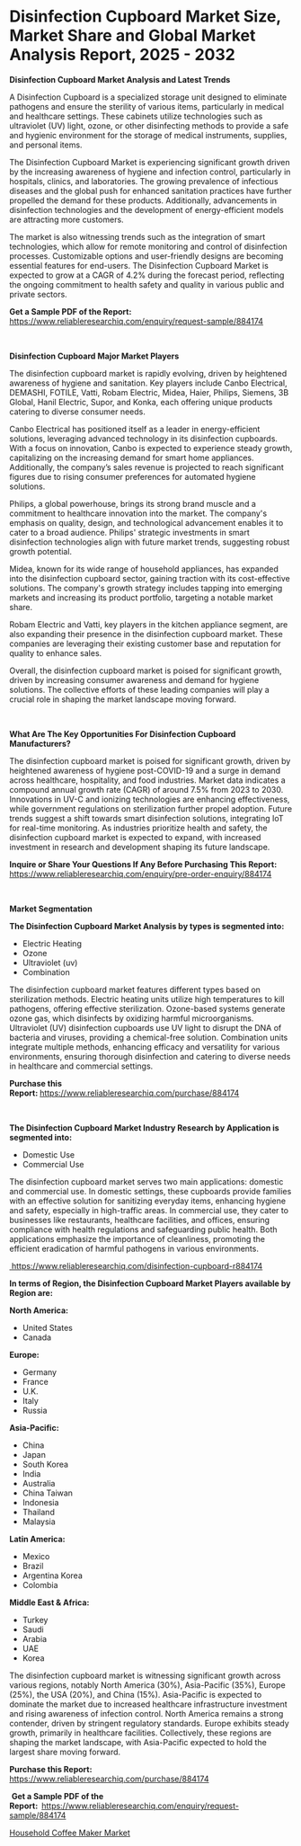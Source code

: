 <p><h1>Disinfection Cupboard Market Size, Market Share and Global Market Analysis Report, 2025 - 2032</h1></p><p><strong>Disinfection Cupboard Market Analysis and Latest Trends</strong></p>
<p><p>A Disinfection Cupboard is a specialized storage unit designed to eliminate pathogens and ensure the sterility of various items, particularly in medical and healthcare settings. These cabinets utilize technologies such as ultraviolet (UV) light, ozone, or other disinfecting methods to provide a safe and hygienic environment for the storage of medical instruments, supplies, and personal items. </p><p>The Disinfection Cupboard Market is experiencing significant growth driven by the increasing awareness of hygiene and infection control, particularly in hospitals, clinics, and laboratories. The growing prevalence of infectious diseases and the global push for enhanced sanitation practices have further propelled the demand for these products. Additionally, advancements in disinfection technologies and the development of energy-efficient models are attracting more customers.</p><p>The market is also witnessing trends such as the integration of smart technologies, which allow for remote monitoring and control of disinfection processes. Customizable options and user-friendly designs are becoming essential features for end-users. The Disinfection Cupboard Market is expected to grow at a CAGR of 4.2% during the forecast period, reflecting the ongoing commitment to health safety and quality in various public and private sectors.</p></p>
<p><strong>Get a Sample PDF of the Report:&nbsp;</strong> <a href="https://www.reliableresearchiq.com/enquiry/request-sample/884174?utm_campaign=1141&utm_medium=2&utm_source=Github&utm_content=ia&utm_term=05022025&utm_id=disinfection-cupboard">https://www.reliableresearchiq.com/enquiry/request-sample/884174</a></p>
<p>&nbsp;</p>
<p><strong>Disinfection Cupboard Major Market Players</strong></p>
<p><p>The disinfection cupboard market is rapidly evolving, driven by heightened awareness of hygiene and sanitation. Key players include Canbo Electrical, DEMASHI, FOTILE, Vatti, Robam Electric, Midea, Haier, Philips, Siemens, 3B Global, Hanil Electric, Supor, and Konka, each offering unique products catering to diverse consumer needs.</p><p>Canbo Electrical has positioned itself as a leader in energy-efficient solutions, leveraging advanced technology in its disinfection cupboards. With a focus on innovation, Canbo is expected to experience steady growth, capitalizing on the increasing demand for smart home appliances. Additionally, the company’s sales revenue is projected to reach significant figures due to rising consumer preferences for automated hygiene solutions.</p><p>Philips, a global powerhouse, brings its strong brand muscle and a commitment to healthcare innovation into the market. The company's emphasis on quality, design, and technological advancement enables it to cater to a broad audience. Philips' strategic investments in smart disinfection technologies align with future market trends, suggesting robust growth potential.</p><p>Midea, known for its wide range of household appliances, has expanded into the disinfection cupboard sector, gaining traction with its cost-effective solutions. The company's growth strategy includes tapping into emerging markets and increasing its product portfolio, targeting a notable market share.</p><p>Robam Electric and Vatti, key players in the kitchen appliance segment, are also expanding their presence in the disinfection cupboard market. These companies are leveraging their existing customer base and reputation for quality to enhance sales.</p><p>Overall, the disinfection cupboard market is poised for significant growth, driven by increasing consumer awareness and demand for hygiene solutions. The collective efforts of these leading companies will play a crucial role in shaping the market landscape moving forward.</p></p>
<p>&nbsp;</p>
<p><strong>What Are The Key Opportunities For Disinfection Cupboard Manufacturers?</strong></p>
<p><p>The disinfection cupboard market is poised for significant growth, driven by heightened awareness of hygiene post-COVID-19 and a surge in demand across healthcare, hospitality, and food industries. Market data indicates a compound annual growth rate (CAGR) of around 7.5% from 2023 to 2030. Innovations in UV-C and ionizing technologies are enhancing effectiveness, while government regulations on sterilization further propel adoption. Future trends suggest a shift towards smart disinfection solutions, integrating IoT for real-time monitoring. As industries prioritize health and safety, the disinfection cupboard market is expected to expand, with increased investment in research and development shaping its future landscape.</p></p>
<p><strong>Inquire or Share Your Questions If Any Before Purchasing This Report:</strong> <a href="https://www.reliableresearchiq.com/enquiry/pre-order-enquiry/884174?utm_campaign=1141&utm_medium=2&utm_source=Github&utm_content=ia&utm_term=05022025&utm_id=disinfection-cupboard">https://www.reliableresearchiq.com/enquiry/pre-order-enquiry/884174</a></p>
<p>&nbsp;</p>
<p><strong>Market Segmentation</strong></p>
<p><strong>The Disinfection Cupboard Market Analysis by types is segmented into:</strong></p>
<p><ul><li>Electric Heating</li><li>Ozone</li><li>Ultraviolet (uv)</li><li>Combination</li></ul></p>
<p><p>The disinfection cupboard market features different types based on sterilization methods. Electric heating units utilize high temperatures to kill pathogens, offering effective sterilization. Ozone-based systems generate ozone gas, which disinfects by oxidizing harmful microorganisms. Ultraviolet (UV) disinfection cupboards use UV light to disrupt the DNA of bacteria and viruses, providing a chemical-free solution. Combination units integrate multiple methods, enhancing efficacy and versatility for various environments, ensuring thorough disinfection and catering to diverse needs in healthcare and commercial settings.</p></p>
<p><strong>Purchase this Report:&nbsp;</strong><a href="https://www.reliableresearchiq.com/purchase/884174?utm_campaign=1141&utm_medium=2&utm_source=Github&utm_content=ia&utm_term=05022025&utm_id=disinfection-cupboard">https://www.reliableresearchiq.com/purchase/884174</a></p>
<p>&nbsp;</p>
<p><strong>The Disinfection Cupboard Market Industry Research by Application is segmented into:</strong></p>
<p><ul><li>Domestic Use</li><li>Commercial Use</li></ul></p>
<p><p>The disinfection cupboard market serves two main applications: domestic and commercial use. In domestic settings, these cupboards provide families with an effective solution for sanitizing everyday items, enhancing hygiene and safety, especially in high-traffic areas. In commercial use, they cater to businesses like restaurants, healthcare facilities, and offices, ensuring compliance with health regulations and safeguarding public health. Both applications emphasize the importance of cleanliness, promoting the efficient eradication of harmful pathogens in various environments.</p></p>
<p><a href="https://www.reliableresearchiq.com/disinfection-cupboard-r884174?utm_campaign=1141&utm_medium=2&utm_source=Github&utm_content=ia&utm_term=05022025&utm_id=disinfection-cupboard">&nbsp;https://www.reliableresearchiq.com/disinfection-cupboard-r884174</a></p>
<p><strong>In terms of Region, the Disinfection Cupboard Market Players available by Region are:</strong></p>
<p>
    <p> <strong> North America: </strong>
        <ul>
            <li>United States</li>
            <li>Canada</li>
        </ul>
        </p> 
    <p> <strong> Europe: </strong>
        <ul>
            <li>Germany</li>
            <li>France</li>
            <li>U.K.</li>
            <li>Italy</li>
            <li>Russia</li>
        </ul>
        </p> 
    <p> <strong> Asia-Pacific: </strong>
        <ul>
            <li>China</li>
            <li>Japan</li>
            <li>South Korea</li>
            <li>India</li>
            <li>Australia</li>
            <li>China Taiwan</li>
            <li>Indonesia</li>
            <li>Thailand</li>
            <li>Malaysia</li>
        </ul>
        </p> 
    <p> <strong> Latin America: </strong>
        <ul>
            <li>Mexico</li>
            <li>Brazil</li>
            <li>Argentina Korea</li>
            <li>Colombia</li>
        </ul>
        </p> 
    <p> <strong> Middle East & Africa: </strong>
        <ul>
            <li>Turkey</li>
            <li>Saudi</li>
            <li>Arabia</li>
            <li>UAE</li>
            <li>Korea</li>
        </ul>
    </p>
    </p>
<p><p>The disinfection cupboard market is witnessing significant growth across various regions, notably North America (30%), Asia-Pacific (35%), Europe (25%), the USA (20%), and China (15%). Asia-Pacific is expected to dominate the market due to increased healthcare infrastructure investment and rising awareness of infection control. North America remains a strong contender, driven by stringent regulatory standards. Europe exhibits steady growth, primarily in healthcare facilities. Collectively, these regions are shaping the market landscape, with Asia-Pacific expected to hold the largest share moving forward.</p></p>
<p><strong>Purchase this Report: </strong><a href="https://www.reliableresearchiq.com/purchase/884174?utm_campaign=1141&utm_medium=2&utm_source=Github&utm_content=ia&utm_term=05022025&utm_id=disinfection-cupboard">https://www.reliableresearchiq.com/purchase/884174</a></p>
<p>&nbsp;<strong>Get a Sample PDF of the Report:&nbsp;&nbsp;</strong><a href="https://www.reliableresearchiq.com/enquiry/request-sample/884174?utm_campaign=1141&utm_medium=2&utm_source=Github&utm_content=ia&utm_term=05022025&utm_id=disinfection-cupboard">https://www.reliableresearchiq.com/enquiry/request-sample/884174</a></p>
<p><strong></strong></p>
<p><p><a href="https://github.com/supicweg/Market-Research-Report-List-1/blob/main/household-coffee-maker-market.md?utm_campaign=1141&utm_medium=2&utm_source=Github&utm_content=ia&utm_term=05022025&utm_id=disinfection-cupboard">Household Coffee Maker Market</a></p></p>